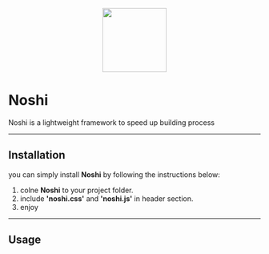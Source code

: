 <p align="center">
<img src="https://lh6.googleusercontent.com/OnKNjHP4aLbjjYMyllCAAJyqdv_dbiNVZL0ra3eY57-tHms-GQvTZ87PhVzyOQ15VBi3P0qiW8a70LgprELR=w1360-h657" width="128" height="128" align="center" />
</p>

# Noshi
 Noshi is a lightweight framework to speed up building process

---

 ## Installation
 you can simply install <b>Noshi</b> by following the instructions below:

 <ol>
    <li>colne <b>Noshi</b> to your project folder.</li>
    <li>include <b>'noshi.css'</b> and <b>'noshi.js'</b> in header section.</li>
    <li>enjoy</li>
 </ol>

 ---

 ## Usage
